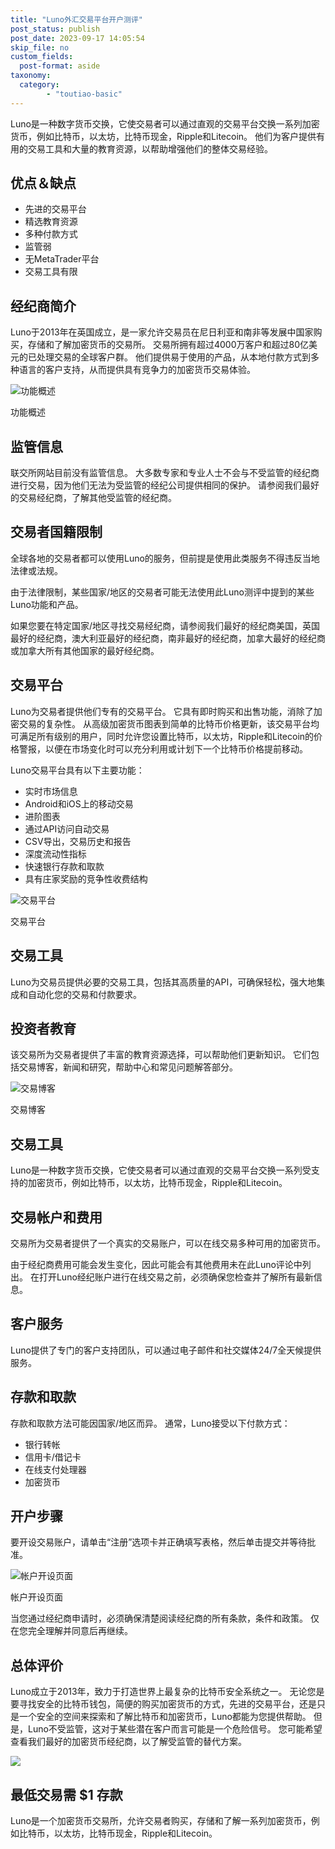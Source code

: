 ```yaml
---
title: "Luno外汇交易平台开户测评"
post_status: publish
post_date: 2023-09-17 14:05:54
skip_file: no
custom_fields: 
  post-format: aside
taxonomy:
  category:
        - "toutiao-basic"
---
```


Luno是一种数字货币交换，它使交易者可以通过直观的交易平台交换一系列加密货币，例如比特币，以太坊，比特币现金，Ripple和Litecoin。 他们为客户提供有用的交易工具和大量的教育资源，以帮助增强他们的整体交易经验。

## 优点＆缺点

- 先进的交易平台
- 精选教育资源
- 多种付款方式
- 监管弱
- 无MetaTrader平台
- 交易工具有限

## 经纪商简介

Luno于2013年在英国成立，是一家允许交易员在尼日利亚和南非等发展中国家购买，存储和了解加密货币的交易所。 交易所拥有超过4000万客户和超过80亿美元的已处理交易的全球客户群。 他们提供易于使用的产品，从本地付款方式到多种语言的客户支持，从而提供具有竞争力的加密货币交易体验。

![功能概述](https://cdn.fendou.la/funstoutiao/2020/11/Luno-Review-Features-Overview-.jpg "功能概述")

功能概述

## 监管信息

联交所网站目前没有监管信息。 大多数专家和专业人士不会与不受监管的经纪商进行交易，因为他们无法为受监管的经纪公司提供相同的保护。 请参阅我们最好的交易经纪商，了解其他受监管的经纪商。

## 交易者国籍限制

全球各地的交易者都可以使用Luno的服务，但前提是使用此类服务​​不得违反当地法律或法规。

由于法律限制，某些国家/地区的交易者可能无法使用此Luno测评中提到的某些Luno功能和产品。

如果您要在特定国家/地区寻找交易经纪商，请参阅我们最好的经纪商美国，英国最好的经纪商，澳大利亚最好的经纪商，南非最好的经纪商，加拿大最好的经纪商或加拿大所有其他国家的最好经纪商。

## 交易平台

Luno为交易者提供他们专有的交易平台。 它具有即时购买和出售功能，消除了加密交易的复杂性。 从高级加密货币图表到简单的比特币价格更新，该交易平台均可满足所有级别的用户，同时允许您设置比特币，以太坊，Ripple和Litecoin的价格警报，以便在市场变化时可以充分利用或计划下一个比特币价格提前移动。

Luno交易平台具有以下主要功能：

- 实时市场信息
- Android和iOS上的移动交易
- 进阶图表
- 通过API访问自动交易
- CSV导出，交易历史和报告
- 深度流动性指标
- 快速银行存款和取款
- 具有庄家奖励的竞争性收费结构

![交易平台](https://cdn.fendou.la/funstoutiao/2020/11/Luno-Review-Trading-Platform-.jpg "交易平台")

交易平台

## 交易工具

Luno为交易员提供必要的交易工具，包括其高质量的API，可确保轻松，强大地集成和自动化您的交易和付款要求。

## 投资者教育

该交易所为交易者提供了丰富的教育资源选择，可以帮助他们更新知识。 它们包括交易博客，新闻和研究，帮助中心和常见问题解答部分。

![交易博客](https://cdn.fendou.la/funstoutiao/2020/11/Luno-Review-Trading-Blog-697x1024.jpg "交易博客")

交易博客

## 交易工具

Luno是一种数字货币交换，它使交易者可以通过直观的交易平台交换一系列受支持的加密货币，例如比特币，以太坊，比特币现金，Ripple和Litecoin。

## 交易帐户和费用

交易所为交易者提供了一个真实的交易账户，可以在线交易多种可用的加密货币。

由于经纪商费用可能会发生变化，因此可能会有其他费用未在此Luno评论中列出。 在打开Luno经纪账户进行在线交易之前，必须确保您检查并了解所有最新信息。

## 客户服务

Luno提供了专门的客户支持团队，可以通过电子邮件和社交媒体24/7全天候提供服务。

## 存款和取款

存款和取款方法可能因国家/地区而异。 通常，Luno接受以下付款方式：

- 银行转帐
- 信用卡/借记卡
- 在线支付处理器
- 加密货币

## 开户步骤

要开设交易账户，请单击“注册”选项卡并正确填写表格，然后单击提交并等待批准。

![帐户开设页面](https://cdn.fendou.la/funstoutiao/2020/11/Luno-Review-Account-Opening-Page-671x1024.jpg "帐户开设页面")

帐户开设页面

当您通过经纪商申请时，必须确保清楚阅读经纪商的所有条款，条件和政策。 仅在您完全理解并同意后再继续。

## 总体评价

Luno成立于2013年，致力于打造世界上最复杂的比特币安全系统之一。 无论您是要寻找安全的比特币钱包，简便的购买加密货币的方式，先进的交易平台，还是只是一个安全的空间来探索和了解比特币和加密货币，Luno都能为您提供帮助。 但是，Luno不受监管，这对于某些潜在客户而言可能是一个危险信号。 您可能希望查看我们最好的加密货币经纪商，以了解受监管的替代方案。

![](https://cdn.fendou.la/funstoutiao/2020/11/Luno-Logo.png)

## 最低交易需 $1 存款

Luno是一个加密货币交易所，允许交易者购买，存储和了解一系列加密货币，例如比特币，以太坊，比特币现金，Ripple和Litecoin。
